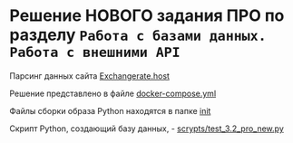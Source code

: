 # Решение НОВОГО задания ПРО по разделу ```Работа с базами данных. Работа с внешними API```

Парсинг данных сайта [Exchangerate.host](https://exchangerate.host/#/)

Решение представлено в файле [docker-compose.yml](docker-compose.yml)

Файлы сборки образа Python находятся в папке  [init](./init)

Скрипт Python, создающий базу данных, - [scrypts/test_3.2_pro_new.py](./scrypts/test_3.2_pro_new.py)
